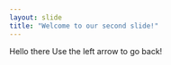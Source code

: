 ```yaml
---
layout: slide
title: "Welcome to our second slide!"
---
```

Hello there
Use the left arrow to go back!
